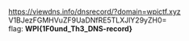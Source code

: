 https://viewdns.info/dnsrecord/?domain=wpictf.xyz   
V1BJezFGMHVuZF9UaDNfRE5TLXJlY29yZH0=  
flag: **WPI{1F0und_Th3_DNS-record}**
